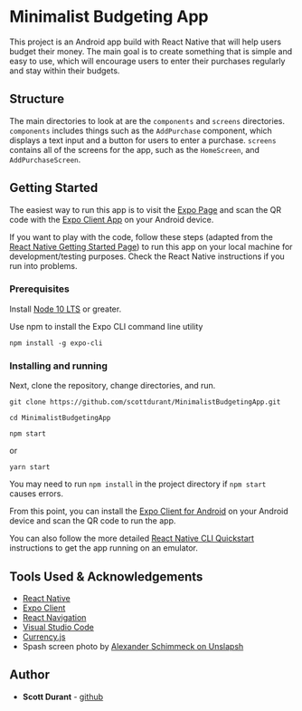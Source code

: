 # Minimalist Budgeting App

This project is an Android app build with React Native that will help users budget their money. The main goal is to create something that is simple and
easy to use, which will encourage users to enter their purchases regularly and stay within their budgets.

## Structure
The main directories to look at are the `components` and `screens` directories. `components` includes things such as the `AddPurchase` component, which displays a text input and a button for users to enter a purchase. `screens` contains all of the screens for the app, such as the `HomeScreen`, and `AddPurchaseScreen`. 

## Getting Started
The easiest way to run this app is to visit the [Expo Page](https://expo.io/@scottd/MinimalistBudgetingApp) and scan the QR code with the [Expo Client App](https://expo.io/tools) on your Android device.

If you want to play with the code, follow these steps (adapted from the [React Native Getting Started Page](https://reactnative.dev/docs/getting-started)) to run this app on your local machine for development/testing purposes. Check the React Native instructions if you run into problems.


### Prerequisites

Install [Node 10 LTS](https://nodejs.org/en/download/) or greater.

Use npm to install the Expo CLI command line utility

```
npm install -g expo-cli
```



### Installing and running

Next, clone the repository, change directories, and run. 

```
git clone https://github.com/scottdurant/MinimalistBudgetingApp.git
```

```
cd MinimalistBudgetingApp
```

```
npm start
```
or
```
yarn start
```

You may need to run `npm install` in the project directory if `npm start` causes errors. 

From this point, you can install the [Expo Client for Android](https://expo.io/tools#client) on your Android device and scan the QR code to run the app.

You can also follow the more detailed [React Native CLI Quickstart](https://reactnative.dev/docs/getting-started) instructions to get the app running on an emulator. 



## Tools Used & Acknowledgements

* [React Native](https://reactnative.dev/)
* [Expo Client](https://expo.io/tools)
* [React Navigation](https://reactnavigation.org/)
* [Visual Studio Code](https://code.visualstudio.com/)
* [Currency.js](https://currency.js.org/)
* Spash screen photo by [Alexander Schimmeck on Unslapsh](https://unsplash.com/@alschim)

## Author

* **Scott Durant** - [github](https://github.com/scottdurant)